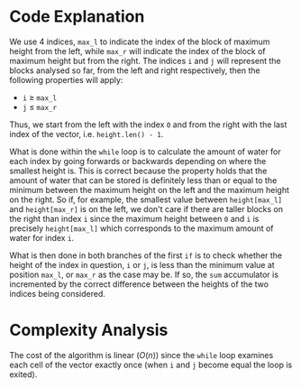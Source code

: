# Code Explanation

We use 4 indices, `max_l` to indicate the index of the block of maximum height from the left, while `max_r` will indicate the index of the block of maximum height but from the right. The indices `i` and `j` will represent the blocks analysed so far, from the left and right respectively, then the following properties will apply:
- `i` $\geq$ `max_l`
- `j` $\leq$ `max_r`

Thus, we start from the left with the index `0` and from the right with the last index of the vector, i.e. `height.len() - 1`.

What is done within the `while` loop is to calculate the amount of water for each index by going forwards or backwards depending on where the smallest height is. This is correct because the property holds that the amount of water that can be stored is definitely less than or equal to the minimum between the maximum height on the left and the maximum height on the right. So if, for example, the smallest value between `height[max_l]` and `height[max_r]` is on the left, we don't care if there are taller blocks on the right than index `i` since the maximum height between `0` and `i` is precisely `height[max_l]` which corresponds to the maximum amount of water for index `i`.

What is then done in both branches of the first `if` is to check whether the height of the index in question, `i` or `j`, is less than the minimum value at position `max_l`, or `max_r` as the case may be. If so, the `sum` accumulator is incremented by the correct difference between the heights of the two indices being considered.

# Complexity Analysis

The cost of the algorithm is linear ($O(n)$) since the `while` loop examines each cell of the vector exactly once (when `i` and `j` become equal the loop is exited).